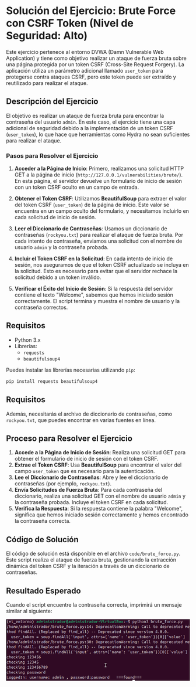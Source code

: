 # Solución del Ejercicio: Brute Force con CSRF Token (Nivel de Seguridad: Alto)

Este ejercicio pertenece al entorno DVWA (Damn Vulnerable Web Application) y tiene como objetivo realizar un ataque de fuerza bruta sobre una página protegida por un token CSRF (Cross-Site Request Forgery). La aplicación utiliza un parámetro adicional llamado `user_token` para protegerse contra ataques CSRF, pero este token puede ser extraído y reutilizado para realizar el ataque.

## Descripción del Ejercicio

El objetivo es realizar un ataque de fuerza bruta para encontrar la contraseña del usuario `admin`. En este caso, el ejercicio tiene una capa adicional de seguridad debido a la implementación de un token CSRF (`user_token`), lo que hace que herramientas como Hydra no sean suficientes para realizar el ataque.

### Pasos para Resolver el Ejercicio

1. **Acceder a la Página de Inicio**: 
   Primero, realizamos una solicitud HTTP GET a la página de inicio (`http://127.0.0.1/vulnerabilities/brute/`). En esta página, el servidor devuelve un formulario de inicio de sesión con un token CSRF oculto en un campo de entrada.

2. **Obtener el Token CSRF**:
   Utilizamos **BeautifulSoup** para extraer el valor del token CSRF (`user_token`) de la página de inicio. Este valor se encuentra en un campo oculto del formulario, y necesitamos incluirlo en cada solicitud de inicio de sesión.

3. **Leer el Diccionario de Contraseñas**:
   Usamos un diccionario de contraseñas (`rockyou.txt`) para realizar el ataque de fuerza bruta. Por cada intento de contraseña, enviamos una solicitud con el nombre de usuario `admin` y la contraseña probada.

4. **Incluir el Token CSRF en la Solicitud**:
   En cada intento de inicio de sesión, nos aseguramos de que el token CSRF actualizado se incluya en la solicitud. Esto es necesario para evitar que el servidor rechace la solicitud debido a un token inválido.

5. **Verificar el Éxito del Inicio de Sesión**:
   Si la respuesta del servidor contiene el texto "Welcome", sabemos que hemos iniciado sesión correctamente. El script termina y muestra el nombre de usuario y la contraseña correctos.

## Requisitos

- Python 3.x
- Librerías:
  - `requests`
  - `beautifulsoup4`

Puedes instalar las librerías necesarias utilizando `pip`:

```bash
pip install requests beautifulsoup4
```

## Requisitos

Además, necesitarás el archivo de diccionario de contraseñas, como `rockyou.txt`, que puedes encontrar en varias fuentes en línea.

## Proceso para Resolver el Ejercicio

1. **Accede a la Página de Inicio de Sesión**: Realiza una solicitud GET para obtener el formulario de inicio de sesión con el token CSRF.
2. **Extrae el Token CSRF**: Usa **BeautifulSoup** para encontrar el valor del campo `user_token` que es necesario para la autenticación.
3. **Lee el Diccionario de Contraseñas**: Abre y lee el diccionario de contraseñas (por ejemplo, `rockyou.txt`).
4. **Envía Solicitudes de Fuerza Bruta**: Para cada contraseña del diccionario, realiza una solicitud GET con el nombre de usuario `admin` y la contraseña probada. Incluye el token CSRF en cada solicitud.
5. **Verifica la Respuesta**: Si la respuesta contiene la palabra "Welcome", significa que hemos iniciado sesión correctamente y hemos encontrado la contraseña correcta.

## Código de Solución

El código de solución está disponible en el archivo `code/brute_force.py`. Este script realiza el ataque de fuerza bruta, gestionando la extracción dinámica del token CSRF y la iteración a través de un diccionario de contraseñas.

## Resultado Esperado

Cuando el script encuentre la contraseña correcta, imprimirá un mensaje similar al siguiente:

![Resultado de la fuerza bruta](assets/images/bruteForceHigh.png)
